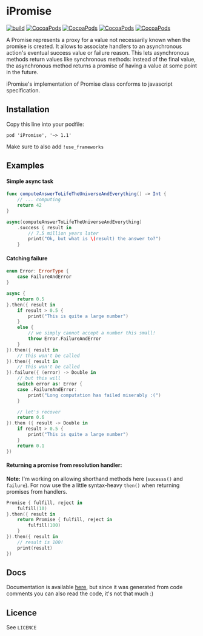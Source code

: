 # iPromise

[![build](https://travis-ci.org/theddnc/iPromise.svg?branch=master)](https://travis-ci.org/theddnc/iPromise)
[![CocoaPods](https://img.shields.io/cocoapods/v/iPromise.svg)](https://cocoapods.org/pods/iPromise)
[![CocoaPods](https://img.shields.io/cocoapods/l/iPromise.svg)](https://cocoapods.org/pods/iPromise)
[![CocoaPods](https://img.shields.io/cocoapods/p/iPromise.svg)](https://cocoapods.org/pods/iPromise)
[![CocoaPods](https://img.shields.io/cocoapods/metrics/doc-percent/iPromise.svg)](http://cocoadocs.org/docsets/iPromise/1.1.2/)

A Promise represents a proxy for a value not necessarily known when the promise
is created. It allows to associate handlers to an asynchronous action's eventual
success value or failure reason. This lets asynchronous methods return values like 
synchronous methods: instead of the final value, the asynchronous method returns 
a promise of having a value at some point in the future.

iPromise's implementation of Promise class conforms to javascript specification. 

## Installation

Copy this line into your podfile:

```pod 'iPromise', '~> 1.1'```

Make sure to also add ```!use_frameworks```

## Examples

#### Simple async task

```swift
func computeAnswerToLifeTheUniverseAndEverything() -> Int {
    // ... computing
    return 42
}

async(computeAnswerToLifeTheUniverseAndEverything)
    .success { result in
        // 7.5 million years later
        print("Ok, but what is \(result) the answer to?")
    }   
```

#### Catching failure 

```swift
enum Error: ErrorType {
    case FailureAndError
}

async {
    return 0.5
}.then({ result in
    if result > 0.5 {
        print("This is quite a large number")
    }
    else {
        // we simply cannot accept a number this small!
        throw Error.FailureAndError
    }
}).then({ result in
    // this won't be called
}).then({ result in
    // this won't be called
}).failure({ (error) -> Double in
    // but this will
    switch error as! Error {
    case .FailureAndError:
        print("Long computation has failed miserably :(")
    }

    // let's recover
    return 0.6
}).then ({ result -> Double in
    if result > 0.5 {
        print("This is quite a large number")
    }
    return 0.1
})
```

#### Returning a promise from resolution handler:

**Note:** I'm working on allowing shorthand methods here (```sucesss()``` and ```failure```).
For now use the a little syntax-heavy ```then()``` when returning promises from handlers.

```swift
Promise { fulfill, reject in
    fulfill(10)
}.then({ result in
    return Promise { fulfill, reject in
        fulfill(100)
    }
}).then({ result in
    // result is 100!
    print(result)
})
```

## Docs

Documentation is available [here](http://cocoadocs.org/docsets/iPromise/1.1.2/), but
since it was generated from code comments you can also read the code, it's not that
much :)

## Licence

See ```LICENCE``` 
